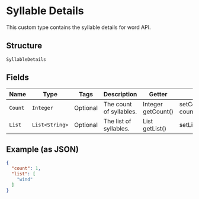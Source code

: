 
# Syllable Details

This custom type contains the syllable details for word API.

## Structure

`SyllableDetails`

## Fields

| Name | Type | Tags | Description | Getter | Setter |
|  --- | --- | --- | --- | --- | --- |
| `Count` | `Integer` | Optional | The count of syllables. | Integer getCount() | setCount(Integer count) |
| `List` | `List<String>` | Optional | The list of syllables. | List<String> getList() | setList(List<String> list) |

## Example (as JSON)

```json
{
  "count": 1,
  "list": [
    "wind"
  ]
}
```

